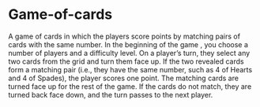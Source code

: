 # Game-of-cards
A game of cards in which the players score points by matching pairs of cards with the same number.
In the beginning of the game , you choose a number of players and a difficulty level.
On a player’s turn, they select any two cards from the grid and turn them face up.
If the two revealed cards form a matching pair (i.e., they have the same number, such as 4 of Hearts and 4 of Spades), the player scores one point. The matching cards are turned face up for the rest of the game.
If the cards do not match, they are turned back face down, and the turn passes to the next player.

